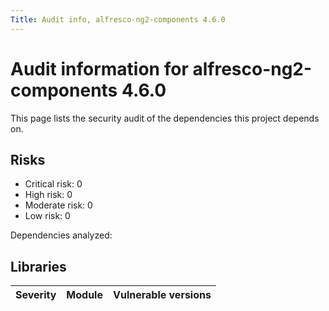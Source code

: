 ```yaml
---
Title: Audit info, alfresco-ng2-components 4.6.0
---
```


# Audit information for alfresco-ng2-components 4.6.0

This page lists the security audit of the dependencies this project depends on.

## Risks

- Critical risk: 0
- High risk: 0
- Moderate risk: 0
- Low risk: 0

Dependencies analyzed: 

## Libraries

| Severity | Module | Vulnerable versions |
| --- | --- | --- |

